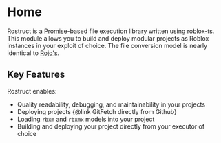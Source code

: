 # Home

Rostruct is a [Promise](https://eryn.io/roblox-lua-promise/)-based file execution library written using [roblox-ts](https://roblox-ts.com/).
This module allows you to build and deploy modular projects as Roblox instances in your
exploit of choice. The file conversion model is nearly identical to [Rojo's](https://github.com/rojo-rbx/rojo#readme).

## Key Features

Rostruct enables:

* Quality readability, debugging, and maintainability in your projects
* Deploying projects {@link GitFetch directly from Github}
* Loading ``rbxm`` and ``rbxmx`` models into your project
* Building and deploying your project directly from your executor of choice
